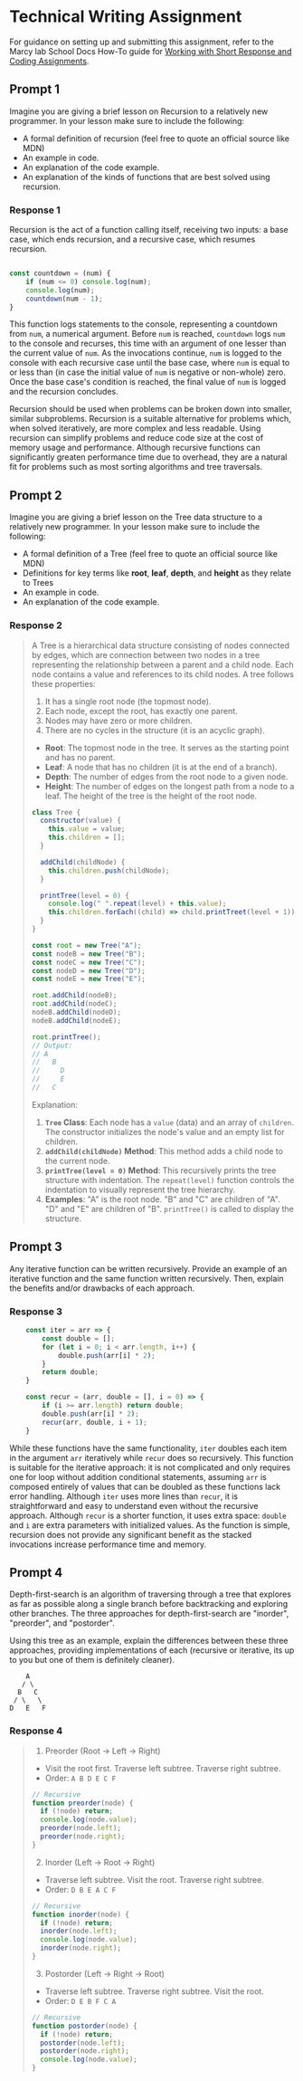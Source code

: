 # Technical Writing Assignment

For guidance on setting up and submitting this assignment, refer to the Marcy lab School Docs How-To guide for [Working with Short Response and Coding Assignments](https://marcylabschool.gitbook.io/marcy-lab-school-docs/fullstack-curriculum/how-tos/working-with-assignments#how-to-work-on-assignments).

## Prompt 1

Imagine you are giving a brief lesson on Recursion to a relatively new programmer. In your lesson make sure to include the following:

- A formal definition of recursion (feel free to quote an official source like MDN)
- An example in code.
- An explanation of the code example.
- An explanation of the kinds of functions that are best solved using recursion.

### Response 1
Recursion is the act of a function calling itself, receiving two inputs: a base case, which ends recursion, and a recursive case, which resumes recursion.

```js

const countdown = (num) {
    if (num <= 0) console.log(num);
    console.log(num);
    countdown(num - 1);
}

```

This function logs statements to the console, representing a countdown from `num`, a numerical argument. Before `num` is reached, `countdown` logs `num` to the console and recurses, this time with an argument of one lesser than the current value of `num`. As the invocations continue, `num` is logged to the console with each recursive case until the base case, where `num` is equal to or less than (in case the initial value of `num` is negative or non-whole) zero. Once the base case's condition is reached, the final value of `num` is logged and the recursion concludes.

Recursion should be used when problems can be broken down into smaller, similar subproblems. Recursion is a suitable alternative for problems which, when solved iteratively, are more complex and less readable. Using recursion can simplify problems and reduce code size at the cost of memory usage and performance. Although recursive functions can significantly greaten performance time due to overhead, they are a natural fit for problems such as most sorting algorithms and tree traversals.

## Prompt 2

Imagine you are giving a brief lesson on the Tree data structure to a relatively new programmer. In your lesson make sure to include the following:

- A formal definition of a Tree (feel free to quote an official source like MDN)
- Definitions for key terms like **root**, **leaf**, **depth**, and **height** as they relate to Trees
- An example in code.
- An explanation of the code example.

### Response 2

> A Tree is a hierarchical data structure consisting of nodes connected by edges, which are connection between two nodes in a tree representing the relationship between a parent and a child node. Each node contains a value and references to its child nodes. A tree follows these properties:
>
> 1. It has a single root node (the topmost node).
> 2. Each node, except the root, has exactly one parent.
> 3. Nodes may have zero or more children.
> 4. There are no cycles in the structure (it is an acyclic graph).
>
> - **Root**: The topmost node in the tree. It serves as the starting point and has no parent.
> - **Leaf**: A node that has no children (it is at the end of a branch).
> - **Depth**: The number of edges from the root node to a given node.
> - **Height**: The number of edges on the longest path from a node to a leaf. The height of the tree is the height of the root node.
>
> ```js
> class Tree {
>   constructor(value) {
>     this.value = value;
>     this.children = [];
>   }
>
>   addChild(childNode) {
>     this.children.push(childNode);
>   }
>
>   printTree(level = 0) {
>     console.log(" ".repeat(level) + this.value);
>     this.children.forEach((child) => child.printTreet(level + 1));
>   }
> }
>
> const root = new Tree("A");
> const nodeB = new Tree("B");
> const nodeC = new Tree("C");
> const nodeD = new Tree("D");
> const nodeE = new Tree("E");
>
> root.addChild(nodeB);
> root.addChild(nodeC);
> nodeB.addChild(nodeD);
> nodeB.addChild(nodeE);
>
> root.printTree();
> // Output:
> // A
> //   B
> //     D
> //     E
> //   C
> ```
>
> Explanation:
>
> 1. **`Tree` Class**: Each node has a `value` (data) and an array of `children`. The constructor initializes the node's value and an empty list for children.
> 2. **`addChild(childNode)` Method**: This method adds a child node to the current node.
> 3. **`printTree(level = 0)` Method**: This recursively prints the tree structure with indentation. The `repeat(level)` function controls the indentation to visually represent the tree hierarchy.
> 4. **Examples**: "A" is the root node. "B" and "C" are children of "A". "D" and "E" are children of "B". `printTree()` is called to display the structure.

## Prompt 3

Any iterative function can be written recursively. Provide an example of an iterative function and the same function written recursively. Then, explain the benefits and/or drawbacks of each approach.

### Response 3
```js
    const iter = arr => {
        const double = [];
        for (let i = 0; i < arr.length, i++) {
            double.push(arr[i] * 2);
        }
        return double;
    }

    const recur = (arr, double = [], i = 0) => {
        if (i >= arr.length) return double;
        double.push(arr[i] * 2);
        recur(arr, double, i + 1);
    }
```

While these functions have the same functionality, `iter` doubles each item in the argument `arr` iteratively while `recur` does so recursively. This function is suitable for the iterative approach: it is not complicated and only requires one for loop without addition conditional statements, assuming `arr` is composed entirely of values that can be doubled as these functions lack error handling. Although `iter` uses more lines than `recur`, it is straightforward and easy to understand even without the recursive approach. Although `recur` is a shorter function, it uses extra space: `double` and `i` are extra parameters with initialized values. As the function is simple, recursion does not provide any significant benefit as the stacked invocations increase performance time and memory.

## Prompt 4

Depth-first-search is an algorithm of traversing through a tree that explores as far as possible along a single branch before backtracking and exploring other branches. The three approaches for depth-first-search are "inorder", "preorder", and "postorder".

Using this tree as an example, explain the differences between these three approaches, providing implementations of each (recursive or iterative, its up to you but one of them is definitely cleaner).

```
    A
   / \
  B   C
 / \   \
D   E   F
```

### Response 4

> 1. Preorder (Root -> Left -> Right)
>
> - Visit the root first. Traverse left subtree. Traverse right subtree.
> - Order: `A B D E C F`
>
> ```js
> // Recursive
> function preorder(node) {
>   if (!node) return;
>   console.log(node.value);
>   preorder(node.left);
>   preorder(node.right);
> }
> ```
>
> 2. Inorder (Left -> Root -> Right)
>
> - Traverse left subtree. Visit the root. Traverse right subtree.
> - Order: `D B E A C F`
>
> ```js
> // Recursive
> function inorder(node) {
>   if (!node) return;
>   inorder(node.left);
>   console.log(node.value);
>   inorder(node.right);
> }
> ```
>
> 3. Postorder (Left -> Right -> Root)
>
> - Traverse left subtree. Traverse right subtree. Visit the root.
> - Order: `D E B F C A`
>
> ```js
> // Recursive
> function postorder(node) {
>   if (!node) return;
>   postorder(node.left);
>   postorder(node.right);
>   console.log(node.value);
> }
> ```
